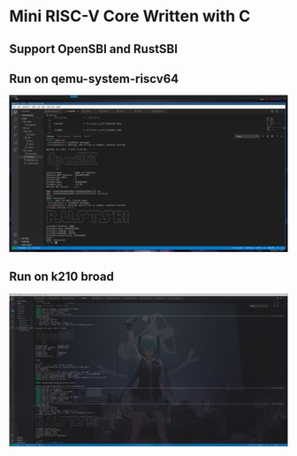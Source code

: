 # Mini RISC-V Core Written with C

## Support OpenSBI and RustSBI

## Run on qemu-system-riscv64
![opensbi_rustsbi](./img/cCore_rustsbi.png)

## Run on k210 broad
![ccore_k210](./img/ccore_k210.png)  
